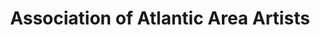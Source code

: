 ---
title: "Association of Atlantic Area Artists"
url: /bedford/association-of-atlantic-area-artists/
shop: Kunst
---